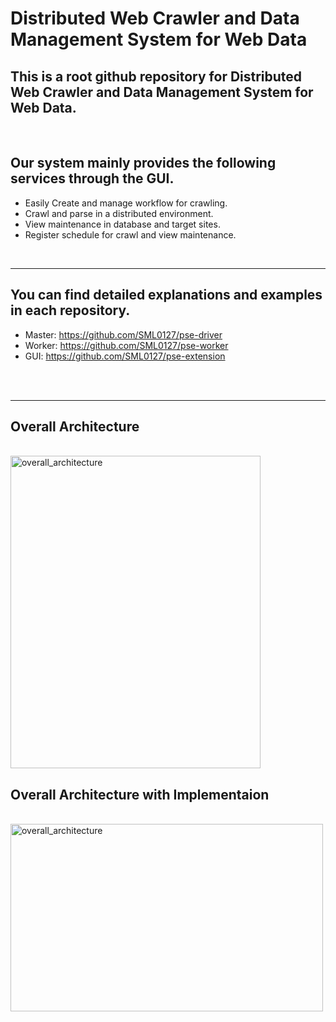 Distributed Web Crawler and Data Management System for Web Data
=============

## This is a root github repository for Distributed Web Crawler and Data Management System for Web Data.

<br>

## Our system mainly provides the following services through the GUI. 

- Easily Create and manage workflow for crawling.
- Crawl and parse in a distributed environment.
- View maintenance in database and target sites.
- Register schedule for crawl and view maintenance.

<br>

------------

## You can find detailed explanations and examples in each repository.
- Master: https://github.com/SML0127/pse-driver
- Worker: https://github.com/SML0127/pse-worker
- GUI: https://github.com/SML0127/pse-extension

<br>
<br>

------------

## Overall Architecture
<br>
<img width="400" height="500" alt="overall_architecture" src="https://user-images.githubusercontent.com/13589283/140601538-9ebc134e-0e55-404e-9929-c231295de423.png">

## Overall Architecture with Implementaion
<br>
<img width="500" height="300" alt="overall_architecture" src="https://user-images.githubusercontent.com/13589283/140601624-d8bd5686-a8a9-4d40-baf9-c6376fb3c1cb.jpg">
